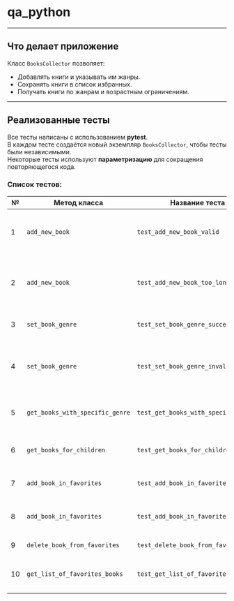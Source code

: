 # qa_python

---

##  Что делает приложение

Класс `BooksCollector` позволяет:
- Добавлять книги и указывать им жанры.
- Сохранять книги в список избранных.
- Получать книги по жанрам и возрастным ограничениям.

---

##  Реализованные тесты

Все тесты написаны с использованием **pytest**.  
В каждом тесте создаётся новый экземпляр `BooksCollector`, чтобы тесты были независимыми.  
Некоторые тесты используют **параметризацию** для сокращения повторяющегося кода.

###  Список тестов:

| № | Метод класса | Название теста | Что проверяет |
|---|---------------|----------------|----------------|
| 1 | `add_new_book` | `test_add_new_book_valid` | Добавление новых книг с корректными названиями (параметризация) |
| 2 | `add_new_book` | `test_add_new_book_too_long_name` | Проверка, что книга с названием длиннее 40 символов не добавляется |
| 3 | `set_book_genre` | `test_set_book_genre_success` | Успешная установка жанра книге |
| 4 | `set_book_genre` | `test_set_book_genre_invalid_genre` | Проверка, что жанр не устанавливается, если его нет в списке допустимых |
| 5 | `get_books_with_specific_genre` | `test_get_books_with_specific_genre` | Возвращаются только книги с заданным жанром |
| 6 | `get_books_for_children` | `test_get_books_for_children` | Проверка фильтрации книг без возрастных ограничений |
| 7 | `add_book_in_favorites` | `test_add_book_in_favorites` | Добавление книги в избранное |
| 8 | `add_book_in_favorites` | `test_add_book_in_favorites_twice` | Невозможно добавить книгу в избранное дважды |
| 9 | `delete_book_from_favorites` | `test_delete_book_from_favorites` | Удаление книги из избранного |
| 10 | `get_list_of_favorites_books` | `test_get_list_of_favorites_books` | Проверка корректного вывода списка избранных книг |